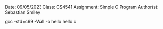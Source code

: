 Date: 09/05/2023
Class: CS4541
Assignment: Simple C Program
Author(s): Sebastian Smiley
 
gcc -std=c99 -Wall -o hello hello.c

